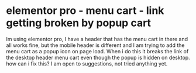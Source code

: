 
# elementor pro - menu cart - link getting broken by popup cart

Im using elementor pro, I have a header that has the menu cart in there and all works fine, but the mobile header is different and I am trying to add the menu cart as a popup icon on page load. When i do this it breaks the link of the desktop header menu cart even though the popup is hidden on desktop. how can i fix this?
I am open to suggestions, not tried anything yet.

        
